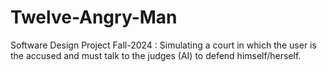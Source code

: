 # Twelve-Angry-Man
Software Design Project Fall-2024 : Simulating a court in which the user is the accused and must talk to the judges (AI) to defend himself/herself.
